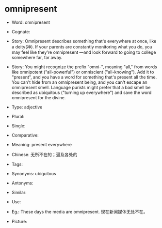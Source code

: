 # omnipresent

- Word: omnipresent
- Cognate: 
- Story: Omnipresent describes something that's everywhere at once, like a deity(神). If your parents are constantly monitoring what you do, you may feel like they're omnipresent —and look forward to going to college somewhere far, far away.
- Story: You might recognize the prefix "omni-", meaning "all," from words like omnipotent ("all-powerful") or omniscient ("all-knowing"). Add it to "present", and you have a word for something that's present all the time. You can't hide from an omnipresent being, and you can't escape an omnipresent smell. Language purists might prefer that a bad smell be described as ubiquitous ("turning up everywhere") and save the word omnipresent for the divine.

- Type: adjective
- Plural: 
- Single: 
- Comparative: 
- Meaning: present everywhere
- Chinese: 无所不在的；遍及各处的
- Tags: 
- Synonyms: ubiquitous
- Antonyms: 
- Similar: 
- Use: 
- Eg.: These days the media are omnipresent. 现在新闻媒体无处不在。
- Picture: 


